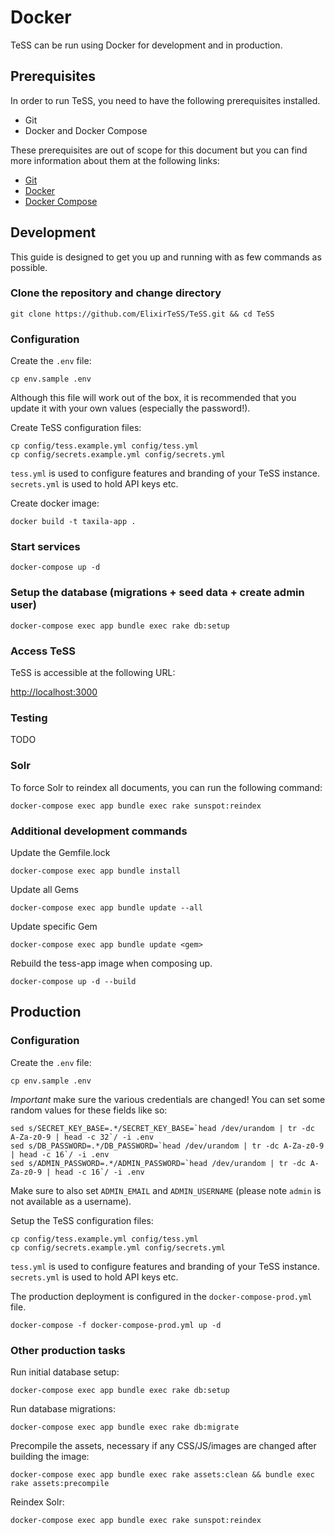 # Docker

TeSS can be run using Docker for development and in production.

## Prerequisites

In order to run TeSS, you need to have the following prerequisites installed.

- Git
- Docker and Docker Compose

These prerequisites are out of scope for this document but you can find more information about them at the following links:

- [Git](https://git-scm.com/)
- [Docker](https://www.docker.com/)
- [Docker Compose](https://docs.docker.com/compose/)

## Development

This guide is designed to get you up and running with as few commands as possible.

### Clone the repository and change directory

    git clone https://github.com/ElixirTeSS/TeSS.git && cd TeSS

### Configuration

Create the `.env` file:

    cp env.sample .env

Although this file will work out of the box, it is recommended that you update it with your own values (especially the password!).

Create TeSS configuration files:

    cp config/tess.example.yml config/tess.yml
    cp config/secrets.example.yml config/secrets.yml

`tess.yml` is used to configure features and branding of your TeSS instance. `secrets.yml` is used to hold API keys etc.

Create docker image:

    docker build -t taxila-app .

### Start services

    docker-compose up -d

### Setup the database (migrations + seed data + create admin user)

    docker-compose exec app bundle exec rake db:setup

### Access TeSS

TeSS is accessible at the following URL:

<http://localhost:3000>

### Testing

TODO

### Solr

To force Solr to reindex all documents, you can run the following command:

    docker-compose exec app bundle exec rake sunspot:reindex

### Additional development commands

Update the Gemfile.lock

    docker-compose exec app bundle install

Update all Gems

    docker-compose exec app bundle update --all

Update specific Gem

    docker-compose exec app bundle update <gem>

Rebuild the tess-app image when composing up.

    docker-compose up -d --build

## Production

### Configuration

Create the `.env` file:

    cp env.sample .env

*Important* make sure the various credentials are changed! You can set some random values for these fields like so:

    sed s/SECRET_KEY_BASE=.*/SECRET_KEY_BASE=`head /dev/urandom | tr -dc A-Za-z0-9 | head -c 32`/ -i .env
    sed s/DB_PASSWORD=.*/DB_PASSWORD=`head /dev/urandom | tr -dc A-Za-z0-9 | head -c 16`/ -i .env
    sed s/ADMIN_PASSWORD=.*/ADMIN_PASSWORD=`head /dev/urandom | tr -dc A-Za-z0-9 | head -c 16`/ -i .env

Make sure to also set `ADMIN_EMAIL` and `ADMIN_USERNAME` (please note `admin` is not available as a username).

Setup the TeSS configuration files: 

    cp config/tess.example.yml config/tess.yml
    cp config/secrets.example.yml config/secrets.yml

`tess.yml` is used to configure features and branding of your TeSS instance. `secrets.yml` is used to hold API keys etc.

The production deployment is configured in the `docker-compose-prod.yml` file.

    docker-compose -f docker-compose-prod.yml up -d

### Other production tasks

Run initial database setup:

    docker-compose exec app bundle exec rake db:setup

Run database migrations:

    docker-compose exec app bundle exec rake db:migrate

Precompile the assets, necessary if any CSS/JS/images are changed after building the image:

    docker-compose exec app bundle exec rake assets:clean && bundle exec rake assets:precompile

Reindex Solr:

    docker-compose exec app bundle exec rake sunspot:reindex
